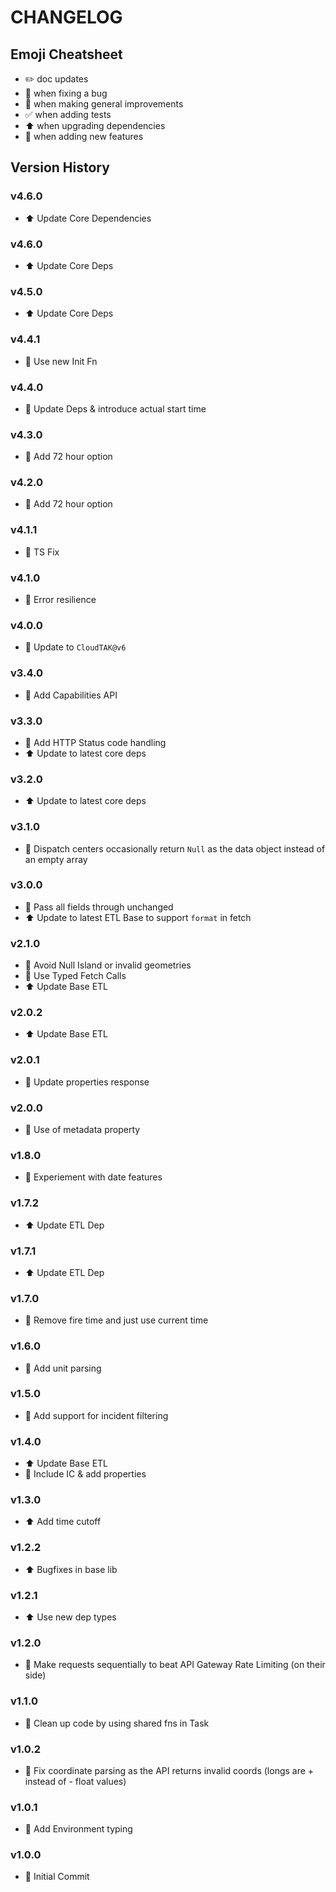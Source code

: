 # CHANGELOG

## Emoji Cheatsheet
- :pencil2: doc updates
- :bug: when fixing a bug
- :rocket: when making general improvements
- :white_check_mark: when adding tests
- :arrow_up: when upgrading dependencies
- :tada: when adding new features

## Version History

### v4.6.0

- :arrow_up: Update Core Dependencies

### v4.6.0

- :arrow_up: Update Core Deps

### v4.5.0

- :arrow_up: Update Core Deps

### v4.4.1

- :rocket: Use new Init Fn

### v4.4.0

- :rocket: Update Deps & introduce actual start time

### v4.3.0

- :rocket: Add 72 hour option

### v4.2.0

- :rocket: Add 72 hour option

### v4.1.1

- :bug: TS Fix

### v4.1.0

- :rocket: Error resilience

### v4.0.0

- :tada: Update to `CloudTAK@v6`

### v3.4.0

- :tada: Add Capabilities API

### v3.3.0

- :rocket: Add HTTP Status code handling
- :arrow_up: Update to latest core deps

### v3.2.0

- :arrow_up: Update to latest core deps

### v3.1.0

- :rocket: Dispatch centers occasionally return `Null` as the data object instead of an empty array

### v3.0.0

- :rocket: Pass all fields through unchanged
- :arrow_up: Update to latest ETL Base to support `format` in fetch

### v2.1.0

- :rocket: Avoid Null Island or invalid geometries
- :rocket: Use Typed Fetch Calls
- :arrow_up: Update Base ETL

### v2.0.2

- :arrow_up: Update Base ETL

### v2.0.1

- :bug: Update properties response

### v2.0.0

- :rocket: Use of metadata property

### v1.8.0

- :rocket: Experiement with date features

### v1.7.2

- :arrow_up: Update ETL Dep

### v1.7.1

- :arrow_up: Update ETL Dep

### v1.7.0

- :rocket: Remove fire time and just use current time

### v1.6.0

- :rocket: Add unit parsing

### v1.5.0

- :rocket: Add support for incident filtering

### v1.4.0

- :arrow_up: Update Base ETL
- :rocket: Include IC & add properties

### v1.3.0

- :arrow_up: Add time cutoff

### v1.2.2

- :arrow_up: Bugfixes in base lib

### v1.2.1

- :arrow_up: Use new dep types

### v1.2.0

- :rocket: Make requests sequentially to beat API Gateway Rate Limiting (on their side)

### v1.1.0

- :rocket: Clean up code by using shared fns in Task

### v1.0.2

- :bug: Fix coordinate parsing as the API returns invalid coords (longs are + instead of - float values)

### v1.0.1

- :rocket: Add Environment typing

### v1.0.0

- :tada: Initial Commit
